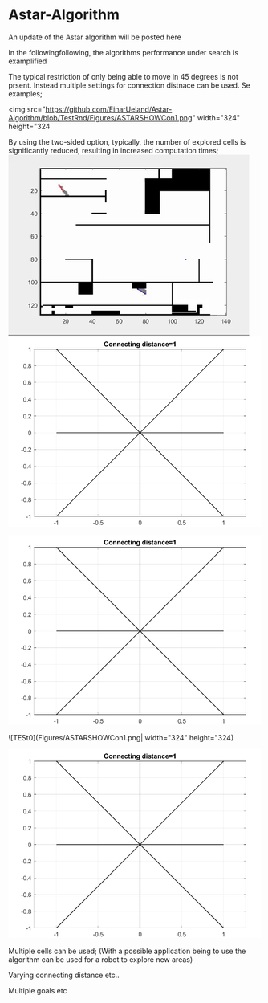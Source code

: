 # Astar-Algorithm
An update of the Astar algorithm will be posted here

In the followingfollowing, the algorithms performance under search is examplified

The typical restriction of only being able to move in 45 degrees is not prsent. Instead multiple settings for connection distnace can be used. Se examples; 


<img src="https://github.com/EinarUeland/Astar-Algorithm/blob/TestRnd/Figures/ASTARSHOWCon1.png" width="324" height="324

By using the two-sided option, typically, the number of explored cells is significantly reduced, resulting in increased computation times;
![TESt0](Figures/AStar2.gif)
![TESt1](Figures/ASTARSHOWCon1.png)

<img src="https://github.com/EinarUeland/Astar-Algorithm/blob/TestRnd/Figures/ASTARSHOWCon1.png">

![TESt0](Figures/ASTARSHOWCon1.png| width="324" height="324)

![TESt0](Figures/ASTARSHOWCon1.PNG)

Multiple cells can be used; (With a possible application being to use the algorithm can be used for a robot to explore new areas)


Varying connecting distance etc..

Multiple goals etc
